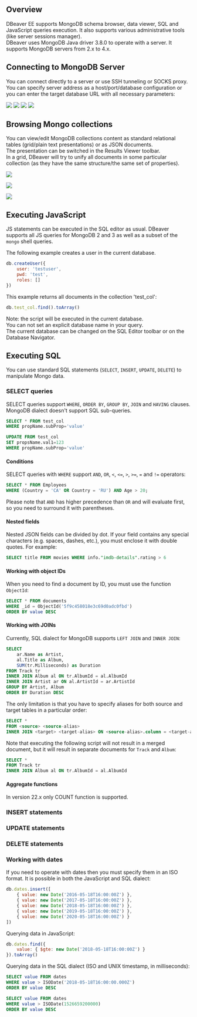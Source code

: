 ## Overview
DBeaver EE supports MongoDB schema browser, data viewer, SQL and JavaScript queries execution. 
It also supports various administrative tools (like server sessions manager).  
DBeaver uses MongoDB Java driver 3.8.0 to operate with a server. It supports MongoDB servers from 2.x to 4.x.  

## Connecting to MongoDB Server
You can connect directly to a server or use SSH tunneling or SOCKS proxy.  
You can specify server address as a host/port/database configuration or you can enter the target database URL with all necessary parameters:

![](images/database/mongodb/mongodb-connection-init.png)
![](images/database/mongodb/mongodb-connection-url.png)
![](images/database/mongodb/mongodb-connection-props.png)
![](images/database/mongodb/mongodb-connection-ssh.png)

## Browsing Mongo collections

You can view/edit MongoDB collections content as standard relational tables (grid/plain text presentations) or as JSON documents.  
The presentation can be switched in the Results Viewer toolbar.  
In a grid, DBeaver will try to unify all documents in some particular collection (as they have the same structure/the same set of properties).  

![](images/database/mongodb/mongodb-data-json.png)

![](images/database/mongodb/mongodb-data-grid.png)

![](images/database/mongodb/mongodb-data-edit.png)

## Executing JavaScript
JS statements can be executed in the SQL editor as usual. DBeaver supports all JS queries for MongoDB 2 and 3 as well as a subset of the `mongo` shell queries.

The following example creates a user in the current database.
```js
db.createUser({
    user: 'testuser',
    pwd: 'test',
    roles: []
})
```

This example returns all documents in the collection 'test_col':
```js
db.test_col.find().toArray()
```

Note: the script will be executed in the current database.  
You can not set an explicit database name in your query.  
The current database can be changed on the SQL Editor toolbar or on the Database Navigator.  

## Executing SQL
You can use standard SQL statements (`SELECT`, `INSERT`, `UPDATE`, `DELETE`) to manipulate Mongo data.

### SELECT queries

SELECT queries support `WHERE`, `ORDER BY`, `GROUP BY`, `JOIN` and `HAVING` clauses.  
MongoDB dialect doesn't support SQL sub-queries.  

```sql
SELECT * FROM test_col 
WHERE propName.subProp='value'

UPDATE FROM test_col 
SET propsName.val1=123
WHERE propName.subProp='value'
```

#### Conditions
SELECT queries with `WHERE` support `AND`, `OR`, `<`, `<=`, `>`, `>=`, `=` and `!=` operators:

```sql
SELECT * FROM Employees
WHERE (Country = 'CA' OR Country = 'RU') AND Age > 20;
```
Please note that `AND` has higher precedence than `OR` and will evaluate first, so you need to surround it with parentheses.

#### Nested fields
Nested JSON fields can be divided by dot.
If your field contains any special characters (e.g. spaces, dashes, etc.), you must enclose it with double quotes. For example:
```sql
SELECT title FROM movies WHERE info."imdb-details".rating > 6
```

#### Working with object IDs

When you need to find a document by ID, you must use the function `ObjectId`:

```sql
SELECT * FROM documents
WHERE _id = ObjectId('5f9c458018e3c69d0adc0fbd')
ORDER BY value DESC
```

#### Working with JOINs

Currently, SQL dialect for MongoDB supports `LEFT JOIN` and `INNER JOIN`:

```sql
SELECT
    ar.Name as Artist,
    al.Title as Album,
    SUM(tr.Milliseconds) as Duration
FROM Track tr
INNER JOIN Album al ON tr.AlbumId = al.AlbumId
INNER JOIN Artist ar ON al.ArtistId = ar.ArtistId
GROUP BY Artist, Album
ORDER BY Duration DESC
```

The only limitation is that you have to specify aliases for both source and target tables in a particular order:
```sql
SELECT *
FROM <source> <source-alias>
INNER JOIN <target> <target-alias> ON <source-alias>.column = <target-alias>.column
```

Note that executing the following script will not result in a merged document, but it will result in separate documents for `Track` and `Album`:
```sql
SELECT *
FROM Track tr
INNER JOIN Album al ON tr.AlbumId = al.AlbumId
```

#### Aggregate functions

In version 22.x only COUNT function is supported.  

### INSERT statements

### UPDATE statements

### DELETE statements

### Working with dates

If you need to operate with dates then you must specify them in an ISO format. It is possible in both the JavaScript and SQL dialect:
```js
db.dates.insert([
    { value: new Date('2016-05-18T16:00:00Z') },
    { value: new Date('2017-05-18T16:00:00Z') },
    { value: new Date('2018-05-18T16:00:00Z') },
    { value: new Date('2019-05-18T16:00:00Z') },
    { value: new Date('2020-05-18T16:00:00Z') }	
])
```

Querying data in JavaScript:
```js
db.dates.find({
    value: { $gte: new Date('2018-05-18T16:00:00Z') }
}).toArray()
```

Querying data in the SQL dialect (ISO and UNIX timestamp, in milliseconds):
```sql
SELECT value FROM dates
WHERE value > ISODate('2018-05-18T16:00:00.000Z')
ORDER BY value DESC

SELECT value FROM dates
WHERE value > ISODate(1526659200000)
ORDER BY value DESC
```

